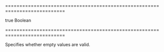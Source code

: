 ===========================================================================
<!--default-->true<!--/default-->
<!--type-->Boolean<!--/type-->
===========================================================================

<!--shortDescription-->
Specifies whether empty values are valid.
<!--/shortDescription-->

<!--fullDescription-->

<!--/fullDescription-->